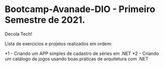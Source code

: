 # Bootcamp-Avanade-DIO - Primeiro Semestre de 2021.

Decola Tech!

Lista de exercícios e projetos realizados em ordem:

*1 - Criando um APP simples de cadastro de séries em .NET
*2 - Criando um catálogo de jogos usando boas práticas de arquitetura com .NET
